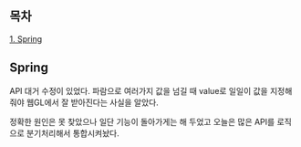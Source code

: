## 목차
[1. Spring](#spring)   

## Spring
API 대거 수정이 있었다. 파람으로 여러가지 값을 넘길 때 value로 일일이 값을 지정해 줘야 웹GL에서 잘 받아진다는 사실을 알았다. 

정확한 원인은 못 찾았으나 일단 기능이 돌아가게는 해 두었고 오늘은 많은 API를 로직으로 분기처리해서 통합시켜놨다. 
